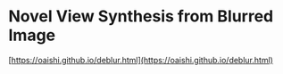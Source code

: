 <h1> Novel View Synthesis from Blurred Image </h1>

 [https://oaishi.github.io/deblur.html](https://oaishi.github.io/deblur.html)
